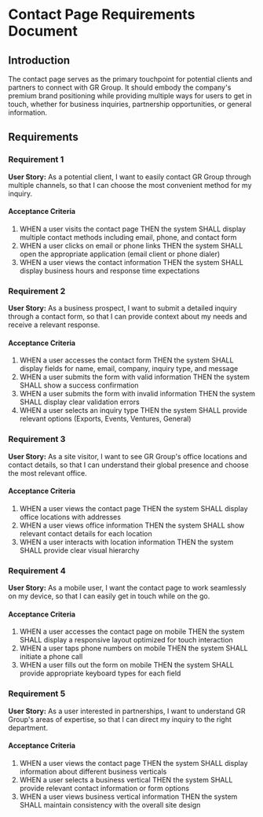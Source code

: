 # Contact Page Requirements Document

## Introduction

The contact page serves as the primary touchpoint for potential clients and partners to connect with GR Group. It should embody the company's premium brand positioning while providing multiple ways for users to get in touch, whether for business inquiries, partnership opportunities, or general information.

## Requirements

### Requirement 1

**User Story:** As a potential client, I want to easily contact GR Group through multiple channels, so that I can choose the most convenient method for my inquiry.

#### Acceptance Criteria

1. WHEN a user visits the contact page THEN the system SHALL display multiple contact methods including email, phone, and contact form
2. WHEN a user clicks on email or phone links THEN the system SHALL open the appropriate application (email client or phone dialer)
3. WHEN a user views the contact information THEN the system SHALL display business hours and response time expectations

### Requirement 2

**User Story:** As a business prospect, I want to submit a detailed inquiry through a contact form, so that I can provide context about my needs and receive a relevant response.

#### Acceptance Criteria

1. WHEN a user accesses the contact form THEN the system SHALL display fields for name, email, company, inquiry type, and message
2. WHEN a user submits the form with valid information THEN the system SHALL show a success confirmation
3. WHEN a user submits the form with invalid information THEN the system SHALL display clear validation errors
4. WHEN a user selects an inquiry type THEN the system SHALL provide relevant options (Exports, Events, Ventures, General)

### Requirement 3

**User Story:** As a site visitor, I want to see GR Group's office locations and contact details, so that I can understand their global presence and choose the most relevant office.

#### Acceptance Criteria

1. WHEN a user views the contact page THEN the system SHALL display office locations with addresses
2. WHEN a user views office information THEN the system SHALL show relevant contact details for each location
3. WHEN a user interacts with location information THEN the system SHALL provide clear visual hierarchy

### Requirement 4

**User Story:** As a mobile user, I want the contact page to work seamlessly on my device, so that I can easily get in touch while on the go.

#### Acceptance Criteria

1. WHEN a user accesses the contact page on mobile THEN the system SHALL display a responsive layout optimized for touch interaction
2. WHEN a user taps phone numbers on mobile THEN the system SHALL initiate a phone call
3. WHEN a user fills out the form on mobile THEN the system SHALL provide appropriate keyboard types for each field

### Requirement 5

**User Story:** As a user interested in partnerships, I want to understand GR Group's areas of expertise, so that I can direct my inquiry to the right department.

#### Acceptance Criteria

1. WHEN a user views the contact page THEN the system SHALL display information about different business verticals
2. WHEN a user selects a business vertical THEN the system SHALL provide relevant contact information or form options
3. WHEN a user views business vertical information THEN the system SHALL maintain consistency with the overall site design
